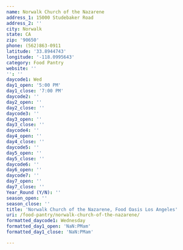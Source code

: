 ```yaml
---
name: Norwalk Church of the Nazarene
address_1: 15000 Studebaker Road
address_2: ''
city: Norwalk
state: CA
zip: '90650'
phone: (562)863-0911
latitude: '33.8944743'
longitude: '-118.0995643'
category: Food Pantry
website: ''
'': ''
daycode1: Wed
day1_open: '5:00 PM'
day1_close: '7:00 PM'
daycode2: ''
day2_open: ''
day2_close: ''
daycode3: ''
day3_open: ''
day3_close: ''
daycode4: ''
day4_open: ''
day4_close: ''
daycode5: ''
day5_open: ''
day5_close: ''
daycode6: ''
day6_open: ''
daycode7: ''
day7_open: ''
day7_close: ''
Year_Round (Y/N): ''
season_open: ''
season_close: ''
title: 'Norwalk Church of the Nazarene, Food Oasis Los Angeles'
uri: /food-pantry/norwalk-church-of-the-nazarene/
formatted_daycode1: Wednesday
formatted_day1_open: 'NaN:PMam'
formatted_day1_close: 'NaN:PMam'

---
```

